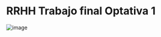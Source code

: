 # RRHH Trabajo final Optativa 1
![image](https://github.com/Cabro645/RRHH/assets/95586252/23c9b342-c5ab-4242-a0c1-751788fa828c)
